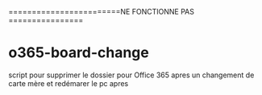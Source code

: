 ========================NE FONCTIONNE PAS ================

# o365-board-change
script pour supprimer le dossier pour Office 365 apres un changement de carte mère et redémarer le pc apres
